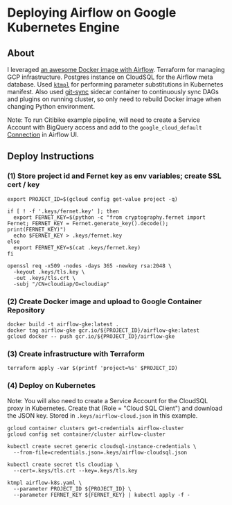 # Deploying Airflow on Google Kubernetes Engine

## About

I leveraged [an awesome Docker image with Airflow](https://github.com/puckel/docker-airflow).  Terraform for managing GCP infrastructure.  Postgres instance on CloudSQL for the Airflow meta database. Used [`ktmpl`](https://github.com/jimmycuadra/ktmpl) for performing parameter substitutions in Kubernetes manifest.  Also used [git-sync](https://github.com/kubernetes/git-sync) sidecar container to continuously sync DAGs and plugins on running cluster, so only need to rebuild Docker image when changing Python environment.

Note: To run Citibike example pipeline, will need to create a Service Account with BigQuery access and add to the `google_cloud_default` [Connection](https://airflow.apache.org/concepts.html#connections) in Airflow UI.

## Deploy Instructions

### (1) Store project id and Fernet key as env variables; create SSL cert / key
```
export PROJECT_ID=$(gcloud config get-value project -q)

if [ ! -f '.keys/fernet.key' ]; then
  export FERNET_KEY=$(python -c "from cryptography.fernet import Fernet; FERNET_KEY = Fernet.generate_key().decode(); print(FERNET_KEY)")
  echo $FERNET_KEY > .keys/fernet.key
else
  export FERNET_KEY=$(cat .keys/fernet.key)
fi

openssl req -x509 -nodes -days 365 -newkey rsa:2048 \
  -keyout .keys/tls.key \
  -out .keys/tls.crt \
  -subj "/CN=cloudiap/O=cloudiap"
```

### (2) Create Docker image and upload to Google Container Repository
```
docker build -t airflow-gke:latest .
docker tag airflow-gke gcr.io/${PROJECT_ID}/airflow-gke:latest
gcloud docker -- push gcr.io/${PROJECT_ID}/airflow-gke
```

### (3) Create infrastructure with Terraform
```
terraform apply -var $(printf 'project=%s' $PROJECT_ID)
```

### (4) Deploy on Kubernetes

Note: You will also need to create a Service Account for the CloudSQL proxy in Kubernetes.  Create that (Role = "Cloud SQL Client") and download the JSON key.  Stored in `.keys/airflow-cloud.json` in this example.

```
gcloud container clusters get-credentials airflow-cluster
gcloud config set container/cluster airflow-cluster

kubectl create secret generic cloudsql-instance-credentials \
  --from-file=credentials.json=.keys/airflow-cloudsql.json

kubectl create secret tls cloudiap \
  --cert=.keys/tls.crt --key=.keys/tls.key

ktmpl airflow-k8s.yaml \
  --parameter PROJECT_ID ${PROJECT_ID} \
  --parameter FERNET_KEY ${FERNET_KEY} | kubectl apply -f -
```
